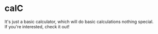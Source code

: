 # calC

It's just a basic calculator, which will do basic calculations nothing special.
If you're interested, check it out!
